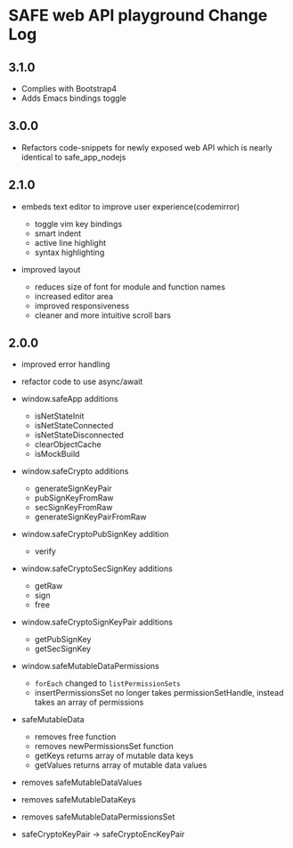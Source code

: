 # SAFE web API playground Change Log

## 3.1.0
- Complies with Bootstrap4
- Adds Emacs bindings toggle

## 3.0.0
- Refactors code-snippets for newly exposed web API which is nearly identical to safe_app_nodejs

## 2.1.0

- embeds text editor to improve user experience(codemirror)
  - toggle vim key bindings
  - smart indent
  - active line highlight
  - syntax highlighting

- improved layout
  - reduces size of font for module and function names
  - increased editor area
  - improved responsiveness
  - cleaner and more intuitive scroll bars

## 2.0.0

- improved error handling

- refactor code to use async/await

- window.safeApp additions
  - isNetStateInit
  - isNetStateConnected
  - isNetStateDisconnected
  - clearObjectCache
  - isMockBuild

- window.safeCrypto additions
  - generateSignKeyPair
  - pubSignKeyFromRaw
  - secSignKeyFromRaw
  - generateSignKeyPairFromRaw

- window.safeCryptoPubSignKey addition
  - verify

- window.safeCryptoSecSignKey additions
  - getRaw
  - sign
  - free

- window.safeCryptoSignKeyPair additions
  - getPubSignKey
  - getSecSignKey

- window.safeMutableDataPermissions
  - `forEach` changed to `listPermissionSets`
  - insertPermissionsSet no longer takes permissionSetHandle, instead takes an array of permissions

- safeMutableData
  - removes free function
  - removes newPermissionsSet function
  - getKeys returns array of mutable data keys
  - getValues returns array of mutable data values

- removes safeMutableDataValues
- removes safeMutableDataKeys
- removes safeMutableDataPermissionsSet

- safeCryptoKeyPair -> safeCryptoEncKeyPair
